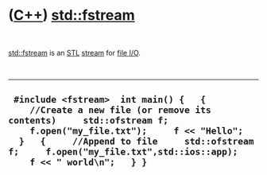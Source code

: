 
 

 

 

 

 

([C++](Cpp.md)) [std::fstream](CppFstream.md)
===============================================

 

[std::fstream](CppFstream.md) is an [STL](CppStl.md)
[stream](CppStream.md) for [file I/O](CppFileIo.md).

 

  ----------------------------------------------------------------------------------------------------------------------------------------------------------------------------------------------------------------------------------------------------------------------------------
  ` #include <fstream>  int main() {   {     //Create a new file (or remove its contents)     std::ofstream f;     f.open("my_file.txt");     f << "Hello";   }   {     //Append to file     std::ofstream f;     f.open("my_file.txt",std::ios::app);     f << " world\n";   } }`
  ----------------------------------------------------------------------------------------------------------------------------------------------------------------------------------------------------------------------------------------------------------------------------------

 

 

 

 

 

 

